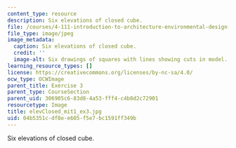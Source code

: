 ```yaml
---
content_type: resource
description: Six elevations of closed cube.
file: /courses/4-111-introduction-to-architecture-environmental-design-spring-2014/04b5351cdf8ee605f5e7bc1591ff349b_elevClosed_mit1_ex3.jpg
file_type: image/jpeg
image_metadata:
  caption: Six elevations of closed cube.
  credit: ''
  image-alt: Six drawings of squares with lines showing cuts in model.
learning_resource_types: []
license: https://creativecommons.org/licenses/by-nc-sa/4.0/
ocw_type: OCWImage
parent_title: Exercise 3
parent_type: CourseSection
parent_uid: 306905c6-83d8-4a53-fff4-c4b8d2c72901
resourcetype: Image
title: elevClosed_mit1_ex3.jpg
uid: 04b5351c-df8e-e605-f5e7-bc1591ff349b
---
```

Six elevations of closed cube.